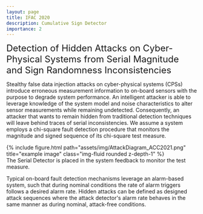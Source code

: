 ```yaml
---
layout: page
title: IFAC 2020
description: Cumulative Sign Detector
importance: 2
---
```



<font size="+2.6">Detection of Hidden Attacks on Cyber-Physical Systems from Serial Magnitude and Sign Randomness Inconsistencies</font>
<br/>

Stealthy false data injection attacks on cyber-physical systems (CPSs) introduce erroneous measurement information to on-board sensors with the purpose to degrade system performance. An intelligent attacker is able to leverage knowledge of the system model and noise characteristics to alter sensor measurements while remaining undetected. Consequently, an attacker that wants to remain hidden from traditional detection techniques will leave behind traces of serial inconsistencies. We assume a system employs a chi-square fault detection procedure that monitors the magnitude and signed sequence of its chi-square test measure.


<div class="row row-cols-1 justify-content-center">
    <!-- <div class="col-sm mt-3 mt-md-0"> -->
    <div class="col-7">
        {% include figure.html path="assets/img/AttackDiagram_ACC2021.png" title="example image" class="img-fluid rounded z-depth-1" %}
    </div>
</div>
<div class="caption">
    The Serial Detector is placed in the system feedback to monitor the test measure.
</div>



Typical on-board fault detection mechanisms leverage an alarm-based system, such that during nominal conditions the rate of alarm triggers follows a desired alarm rate. Hidden attacks can be defined as designed attack sequences where the attack detector's alarm rate behaves in the same manner as during nominal, attack-free conditions.
